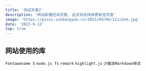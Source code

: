 ```yaml
---
title: '测试文章2'
description: '网站新建还未完善, 此文将会持续更新至完善'
image: 'https://picss.sunbangyan.cn/2023/09/06/12iv2om.jpg'
date: '2022-9-12'
top: true
---
```


## 网站使用的库

`Fontawesome 5`  `node.js fs`  `remark`  `highlight.js`  `少数派Markdown样式`
